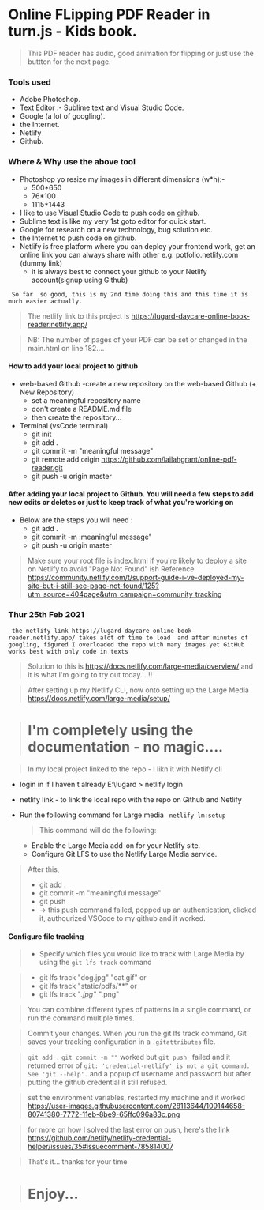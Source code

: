 # Online FLipping PDF Reader in turn.js - Kids book.

> This PDF reader has audio, good animation for flipping or just use the buttton for the next page.

### Tools used
- Adobe Photoshop.
- Text Editor :- Sublime text and Visual Studio Code. 
- Google (a lot of googling).
- the Internet.
- Netlify
- Github.

### Where & Why use the above tool 
- Photoshop yo resize my images in different dimensions (w*h):- 
	- 500*650  
	- 76*100
	- 1115*1443
- I like to use Visual Studio Code to push code on github.
- Sublime text is like my very 1st goto editor for quick start.
- Google for research on a new technology, bug solution etc.
-  the Internet to push code on github.
-  Netlify is free platform where you can deploy your frontend work, get an online link you can always share with other e.g. potfolio.netlify.com (dummy link) 
    - it is always best to connect your github to your Netlify account(signup using Github)

`  So far  so good, this is my 2nd time doing this and this time it is much easier actually. `

> The netlify link to this project  is  https://lugard-daycare-online-book-reader.netlify.app/

> NB: The number of pages of your PDF can be set or changed in the main.html on line 182....

#### How to add your local project to github
- web-based Github
  -create a new repository on the web-based Github (+ New Repository)
  - set a meaningful repository name 
  - don't create a README.md file
  - then create the repository...
- Terminal (vsCode terminal)
   - git init
   - git add .
   - git commit -m "meaningful message"
   - git remote add origin https://github.com/lailahgrant/online-pdf-reader.git
   - git push -u origin master

#### After adding your local project to Github. You will need a few steps to add new edits or deletes or just to keep track of what you're working on 
- Below are the steps you will need :
  - git add .
  - git commit -m :meaningful message"
  - git push -u origin master
  

> Make sure your root file is index.html if you're likely to deploy a site on Netlify to avoid "Page Not Found" ish 
> Reference https://community.netlify.com/t/support-guide-i-ve-deployed-my-site-but-i-still-see-page-not-found/125?utm_source=404page&utm_campaign=community_tracking

### Thur 25th Feb 2021 
` the netlify link https://lugard-daycare-online-book-reader.netlify.app/ takes alot of time to load  and after minutes of googling, figured I overloaded the repo with many images yet GitHub works best with only code in texts`

> Solution to this is https://docs.netlify.com/large-media/overview/ and it is what I'm going to try out today....!!

> After setting up my Netlify CLI, now onto setting up the Large Media https://docs.netlify.com/large-media/setup/

> # I'm completely using the documentation - no magic....

> In my local project linked to the repo - I likn it with Netlify cli 
- login in if I haven't already
  E:\lugard > netlify login
- netlify link - to link the local repo with the repo on Github and Netlify
- Run the following command for Large media
  `  netlify lm:setup `

  > This command will do the following: 
  - Enable the Large Media add-on for your Netlify site.
  - Configure Git LFS to use the Netlify Large Media service.

> After this,
> - git add .
> - git commit -m "meaningful message"
> - git push
>  - -> this push command failed, popped up an authentication, clicked it, authourized VSCode to my github and it worked.

#### Configure file tracking
> - Specify which files you would like to track with Large Media by using the `git lfs track` command

> - git lfs track "dog.jpg" "cat.gif" or
> - git lfs track "static/pdfs/**" or   
> - git lfs track "*.jpg" "*.png" 

> You can combine different types of patterns in a single command, or run the command multiple times.

> Commit your changes. When you run the git lfs track command, Git saves your tracking configuration in a `.gitattributes`  file.

> `git add .`  `git commit -m ""` worked but `git push ` failed and it returned error of `git: 'credential-netlify' is not a git command. See 'git --help'.` and a popup of username and password but after putting the github credential it still refused.


> set the environment variables, restarted my machine and it worked https://user-images.githubusercontent.com/28113644/109144658-80741380-7772-11eb-8be9-65ffc096a83c.png

> for more on how I solved the last error on push, here's the link https://github.com/netlify/netlify-credential-helper/issues/35#issuecomment-785814007



> That's it... thanks for your time

> #  Enjoy...

